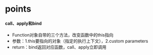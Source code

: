 # points

#### call、apply和bind
* Function对象自带的三个方法，改变函数中的this指向
* 参数：1.this要指向的对象（指定的执行上下文），2.custom parameters
* return：bind返回对应函数，call、apply立即调用


